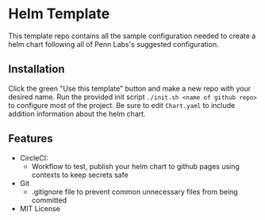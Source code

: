 # Helm Template

This template repo contains all the sample configuration needed to create a helm chart following all of Penn Labs's suggested configuration.

## Installation

Click the green "Use this template" button and make a new repo with your desired name. Run the provided init script `./init.sh <name of github repo>` to configure most of the project. Be sure to edit `Chart.yaml` to include addition information about the helm chart.

## Features

- CircleCI:
  - Workflow to test, publish your helm chart to github pages using contexts to keep secrets safe
- Git
  - .gitignore file to prevent common unnecessary files from being committed
- MIT License

